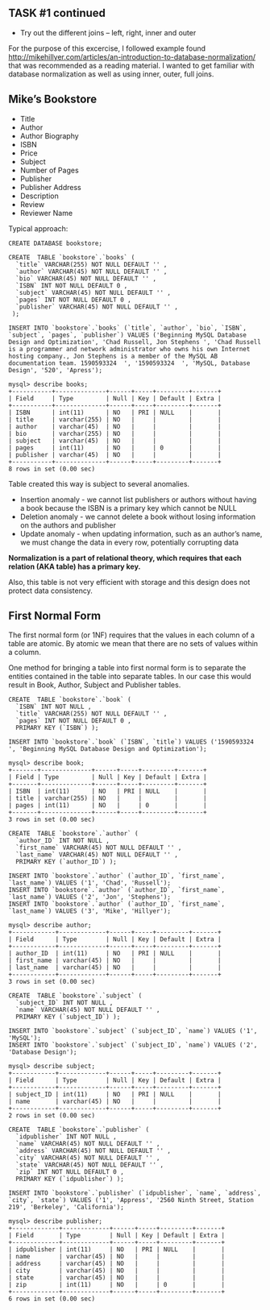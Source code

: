 ## TASK #1 continued

- Try out the different joins – left, right, inner and outer

For the purpose of this excercise, I followed example found http://mikehillyer.com/articles/an-introduction-to-database-normalization/ that was recommended as a reading material. I wanted to get familiar with database normalization as well as using inner, outer, full joins.

## Mike’s Bookstore

- Title
- Author
- Author Biography
- ISBN
- Price
- Subject
- Number of Pages
- Publisher
- Publisher Address
- Description
- Review
- Reviewer Name


Typical approach:

```
CREATE DATABASE bookstore;
```

```
CREATE  TABLE `bookstore`.`books` (
  `title` VARCHAR(255) NOT NULL DEFAULT '' ,
  `author` VARCHAR(45) NOT NULL DEFAULT '' ,
  `bio` VARCHAR(45) NOT NULL DEFAULT '' ,
  `ISBN` INT NOT NULL DEFAULT 0 ,
  `subject` VARCHAR(45) NOT NULL DEFAULT '' ,
  `pages` INT NOT NULL DEFAULT 0 ,
  `publisher` VARCHAR(45) NOT NULL DEFAULT '' ,
 );
```

```
INSERT INTO `bookstore`.`books` (`title`, `author`, `bio`, `ISBN`, `subject`, `pages`, `publisher`) VALUES ('Beginning MySQL Database Design and Optimization', 'Chad Russell, Jon Stephens	', 'Chad Russell is a programmer and network administrator who owns his own Internet hosting company., Jon Stephens is a member of the MySQL AB documentation team.	1590593324	', '1590593324	', 'MySQL, Database Design', '520', 'Apress');
```

```
mysql> describe books;
+-----------+--------------+------+-----+---------+-------+
| Field     | Type         | Null | Key | Default | Extra |
+-----------+--------------+------+-----+---------+-------+
| ISBN      | int(11)      | NO   | PRI | NULL    |       |
| title     | varchar(255) | NO   |     |         |       |
| author    | varchar(45)  | NO   |     |         |       |
| bio       | varchar(255) | NO   |     |         |       |
| subject   | varchar(45)  | NO   |     |         |       |
| pages     | int(11)      | NO   |     | 0       |       |
| publisher | varchar(45)  | NO   |     |         |       |
+-----------+--------------+------+-----+---------+-------+
8 rows in set (0.00 sec)
```

Table created this way is subject to several anomalies.

- Insertion anomaly - we cannot list publishers or authors without having a book because the ISBN is a primary key which cannot be NULL
- Deletion anomaly - we cannot delete a book without losing information on the authors and publisher
- Update anomaly - when updating information, such as an author’s name, we must change the data in every row, potentially corrupting data

**Normalization is a part of relational theory, which requires that each relation (AKA table) has a primary key.**

Also, this table is not very efficient with storage and this design does not protect data consistency.

## First Normal Form

The first normal form (or 1NF) requires that the values in each column of a table are atomic. By atomic we mean that there are no sets of values within a column.

One method for bringing a table into first normal form is to separate the entities contained in the table into separate tables. In our case this would result in Book, Author, Subject and Publisher tables.

```
CREATE  TABLE `bookstore`.`book` (
  `ISBN` INT NOT NULL ,
  `title` VARCHAR(255) NOT NULL DEFAULT '' ,
  `pages` INT NOT NULL DEFAULT 0 ,
  PRIMARY KEY (`ISBN`) );
```

```
INSERT INTO `bookstore`.`book` (`ISBN`, `title`) VALUES ('1590593324	', 'Beginning MySQL Database Design and Optimization');
```

```
mysql> describe book;
+-------+--------------+------+-----+---------+-------+
| Field | Type         | Null | Key | Default | Extra |
+-------+--------------+------+-----+---------+-------+
| ISBN  | int(11)      | NO   | PRI | NULL    |       |
| title | varchar(255) | NO   |     |         |       |
| pages | int(11)      | NO   |     | 0       |       |
+-------+--------------+------+-----+---------+-------+
3 rows in set (0.00 sec)
```


```
CREATE  TABLE `bookstore`.`author` (
  `author_ID` INT NOT NULL ,
  `first_name` VARCHAR(45) NOT NULL DEFAULT '' ,
  `last_name` VARCHAR(45) NOT NULL DEFAULT '' ,
  PRIMARY KEY (`author_ID`) );
```

```
INSERT INTO `bookstore`.`author` (`author_ID`, `first_name`, `last_name`) VALUES ('1', 'Chad', 'Russell');
INSERT INTO `bookstore`.`author` (`author_ID`, `first_name`, `last_name`) VALUES ('2', 'Jon', 'Stephens');
INSERT INTO `bookstore`.`author` (`author_ID`, `first_name`, `last_name`) VALUES ('3', 'Mike', 'Hillyer');
```

```
mysql> describe author;
+------------+-------------+------+-----+---------+-------+
| Field      | Type        | Null | Key | Default | Extra |
+------------+-------------+------+-----+---------+-------+
| author_ID  | int(11)     | NO   | PRI | NULL    |       |
| first_name | varchar(45) | NO   |     |         |       |
| last_name  | varchar(45) | NO   |     |         |       |
+------------+-------------+------+-----+---------+-------+
3 rows in set (0.00 sec)
```


```
CREATE  TABLE `bookstore`.`subject` (
  `subject_ID` INT NOT NULL ,
  `name` VARCHAR(45) NOT NULL DEFAULT '' ,
  PRIMARY KEY (`subject_ID`) );
```

```
INSERT INTO `bookstore`.`subject` (`subject_ID`, `name`) VALUES ('1', 'MySQL');
INSERT INTO `bookstore`.`subject` (`subject_ID`, `name`) VALUES ('2', 'Database Design');
```

```
mysql> describe subject;
+------------+-------------+------+-----+---------+-------+
| Field      | Type        | Null | Key | Default | Extra |
+------------+-------------+------+-----+---------+-------+
| subject_ID | int(11)     | NO   | PRI | NULL    |       |
| name       | varchar(45) | NO   |     |         |       |
+------------+-------------+------+-----+---------+-------+
2 rows in set (0.00 sec)
```


```
CREATE  TABLE `bookstore`.`publisher` (
  `idpublisher` INT NOT NULL ,
  `name` VARCHAR(45) NOT NULL DEFAULT '' ,
  `address` VARCHAR(45) NOT NULL DEFAULT '' ,
  `city` VARCHAR(45) NOT NULL DEFAULT '' ,
  `state` VARCHAR(45) NOT NULL DEFAULT '' ,
  `zip` INT NOT NULL DEFAULT 0 ,
  PRIMARY KEY (`idpublisher`) );
```

```
INSERT INTO `bookstore`.`publisher` (`idpublisher`, `name`, `address`, `city`, `state`) VALUES ('1', 'Appress', '2560 Ninth Street, Station 219', 'Berkeley', 'California');
```

```
mysql> describe publisher;
+-------------+-------------+------+-----+---------+-------+
| Field       | Type        | Null | Key | Default | Extra |
+-------------+-------------+------+-----+---------+-------+
| idpublisher | int(11)     | NO   | PRI | NULL    |       |
| name        | varchar(45) | NO   |     |         |       |
| address     | varchar(45) | NO   |     |         |       |
| city        | varchar(45) | NO   |     |         |       |
| state       | varchar(45) | NO   |     |         |       |
| zip         | int(11)     | NO   |     | 0       |       |
+-------------+-------------+------+-----+---------+-------+
6 rows in set (0.00 sec)
```
